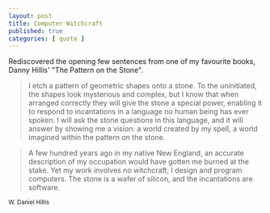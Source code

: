 ```yaml
---
layout: post
title: Computer Witchcraft
published: true
categories: [ quote ]
---
```


Rediscovered the opening few sentences from one of my favourite books, Danny Hillis' "The Pattern on the Stone".

<blockquote>
I etch a pattern of geometric shapes onto a stone. To the uninitiated, the shapes look 
mysterious and complex, but I know that when arranged correctly they will give the stone a 
special power, enabling it to respond to incantations in a language no human being has ever spoken.
I will ask the stone questions in this language, and it will answer by showing me a vision: a world 
created by my spell, a world imagined within the pattern on the stone.
</blockquote>
<blockquote>
A few hundred years ago in my native New England, an accurate description of my occupation would
have gotten me burned at the stake. Yet my work involves no witchcraft; I design and program computers. 
The stone is a wafer of silicon, and the incantations are software.
</blockquote>
<small>W. Daniel Hillis</small>
